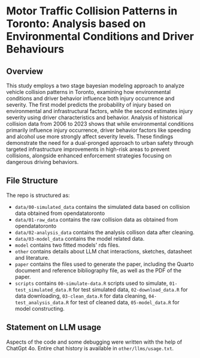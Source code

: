 # Motor Traffic Collision Patterns in Toronto: Analysis based on Environmental Conditions and Driver Behaviours

## Overview

This study employs a two stage bayesian modeling approach to analyze vehicle collision patterns in Toronto, examining how environmental conditions and driver behavior influence both injury occurrence and severity. The first model predicts the probability of injury based on environmental and infrastructural factors, while the second estimates injury severity using driver characteristics and behavior. Analysis of historical collision data from 2006 to 2023 shows that while environmental conditions primarily influence injury occurrence, driver behavior factors like speeding and alcohol use more strongly affect severity levels. These findings demonstrate the need for a dual-pronged approach to urban safety through targeted infrastructure improvements in high-risk areas to prevent collisions, alongside enhanced enforcement strategies focusing on dangerous driving behaviors.

## File Structure

The repo is structured as:

-   `data/00-simulated_data` contains the simulated data based on collision data obtained from opendatatoronto
-   `data/01-raw_data` contains the raw collision data as obtained from opendatatoronto
-   `data/02-analysis_data` contains the analysis collison data after cleaning.
-   `data/03-model_data` contains the model related data.
-   `model` contains two fitted models' rds files. 
-   `other` contains details about LLM chat interactions, sketches, datasheet and literature.
-   `paper` contains the files used to generate the paper, including the Quarto document and reference bibliography file, as well as the PDF of the paper. 
-   `scripts` contains `00-simulate-data.R` scripts used to simulate, `01-test_simulated_data.R` for test simulated data, `02-download_data.R` for data downloading, `03-clean_data.R` for data cleaning, `04-test_analysis_data.R` for test of cleaned data, `05-model_data.R` for model constructing.


## Statement on LLM usage

Aspects of the code and some debugging were written with the help of ChatGpt 4o. Entire chat history is available in `other/llms/usage.txt`.
